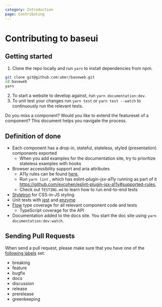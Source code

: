 ```yaml
---
category: Introduction
page: Contributing
---
```


# Contributing to baseui

## Getting started

1. Clone the repo locally and run `yarn` to install dependencies from npm.

```bash
git clone git@github.com:uber/baseweb.git
cd baseweb
yarn
```

2. To start a website to develop against, run `yarn documentation:dev`.
3. To unit test your changes run `yarn test` or `yarn test --watch` to continuously run the relevant tests.

Do you miss a component? Would you like to extend the featureset of a component?
This document helps you navigate the process.

## Definition of done

- Each component has a drop-in, stateful, stateless, styled (presentation) components exported
  - When you add examples for the documentation site, try to prioritize stateless examples with hooks
- Browser accessibility support and aria attributes
  - A11y rules can be found [here](https://dequeuniversity.com/rules/axe/3.0/),
  - Run `yarn lint` , which has eslint-plugin-jsx-a11y running as part of it https://github.com/evcohen/eslint-plugin-jsx-a11y#supported-rules,
  - Check out `TESTING.md` to learn how to run end-to-end tests
- [Styletron](https://www.styletron.org/) for CSS-in-JS styling
- Unit tests with [jest](https://jestjs.io/en/) and [enzyme](https://airbnb.io/enzyme/)
- [Flow](https://flow.org/) type coverage for all relevant component code and tests
  - TypeScript coverage for the API
- Documentation added to the docs site. You start the doc site using `yarn documentation:dev:watch`.

## Sending Pull Requests

When send a pull request, please make sure that you have one of the [following labels](https://github.com/uber-workflow/probot-app-pr-label/blob/master/index.js#L20) set:

- breaking
- feature
- bugfix
- docs
- discussion
- release
- prerelease
- greenkeeping
